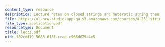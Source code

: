 ```yaml
---
content_type: resource
description: Lecture notes on closed strings and heterotic string theory.
file: https://ol-ocw-studio-app-qa.s3.amazonaws.com/courses/8-251-string-theory-for-undergraduates-spring-2007/f02cdd1956836166ccaee966d679a4e5_lec23.pdf
file_type: application/pdf
resourcetype: Document
title: lec23.pdf
uid: f02cdd19-5683-6166-ccae-e966d679a4e5
---
```

